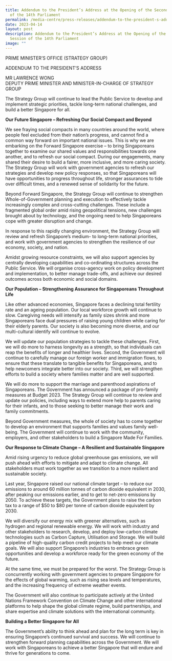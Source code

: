 ```yaml
---
title: Addendum to the President’s Address at the Opening of the Second Session
  of the 14th Parliament
permalink: /media-centre/press-releases/addendum-to-the-president-s-address-2023/
date: 2023-04-14
layout: post
description: Addendum to the President’s Address at the Opening of the Second
  Session of the 14th Parliament
image: ""
---
```

PRIME MINISTER’S OFFICE (STRATEGY GROUP)  

ADDENDUM TO THE PRESIDENT’S ADDRESS 

MR LAWRENCE WONG  
DEPUTY PRIME MINISTER AND MINISTER-IN-CHARGE OF STRATEGY GROUP

The Strategy Group will continue to lead the Public Service to develop and implement strategic priorities, tackle long-term national challenges, and build a better Singapore for all.

**Our Future Singapore – Refreshing Our Social Compact and Beyond**  

We see fraying social compacts in many countries around the world, where people feel excluded from their nation’s progress, and cannot find a common way forward on important national issues. This is why we are embarking on the Forward Singapore exercise – to bring Singaporeans together to examine our shared values and responsibilities towards one another, and to refresh our social compact. During our engagements, many shared their desire to build a fairer, more inclusive, and more caring society. The Strategy Group will work with government agencies to refresh our strategies and develop new policy responses, so that Singaporeans will have opportunities to progress throughout life, stronger assurances to tide over difficult times, and a renewed sense of solidarity for the future.

Beyond Forward Singapore, the Strategy Group will continue to strengthen Whole-of-Government planning and execution to effectively tackle increasingly complex and cross-cutting challenges. These include a fragmented global order amid rising geopolitical tensions, new challenges brought about by technology, and the ongoing need to help Singaporeans cope with greater disruption and change.

In response to this rapidly changing environment, the Strategy Group will review and refresh Singapore’s medium- to long-term national priorities, and work with government agencies to strengthen the resilience of our economy, society, and nation.

Amidst growing resource constraints, we will also support agencies by centrally developing capabilities and co-ordinating structures across the Public Service. We will organise cross-agency work on policy development and implementation, to better manage trade-offs, and achieve our desired outcomes across both economic and social domains.

**Our Population – Strengthening Assurance for Singaporeans Throughout Life**  

Like other advanced economies, Singapore faces a declining total fertility rate and an ageing population. Our local workforce growth will continue to slow. Caregiving needs will intensify as family sizes shrink and more Singaporeans face dual pressures of raising young children while caring for their elderly parents. Our society is also becoming more diverse, and our multi-cultural identify will continue to evolve.

We will update our population strategies to tackle these challenges. First, we will do more to harness longevity as a strength, so that individuals can reap the benefits of longer and healthier lives. Second, the Government will continue to carefully manage our foreign worker and immigration flows, to ensure that these translate to tangible benefits for Singaporeans, and to help newcomers integrate better into our society. Third, we will strengthen efforts to build a society where families matter and are well supported.

We will do more to support the marriage and parenthood aspirations of Singaporeans. The Government has announced a package of pro-family measures at Budget 2023. The Strategy Group will continue to review and update our policies, including ways to extend more help to parents caring for their infants, and to those seeking to better manage their work and family commitments.

Beyond Government measures, the whole of society has to come together to develop an environment that supports families and values family well-being. The Government will continue to work with the community, employers, and other stakeholders to build a Singapore Made For Families.

**Our Response to Climate Change – A Resilient and Sustainable Singapore** 

Amid rising urgency to reduce global greenhouse gas emissions, we will push ahead with efforts to mitigate and adapt to climate change. All stakeholders must work together as we transition to a more resilient and sustainable society.

Last year, Singapore raised our national climate target – to reduce our emissions to around 60 million tonnes of carbon dioxide equivalent in 2030, after peaking our emissions earlier, and to get to net-zero emissions by 2050. To achieve these targets, the Government plans to raise the carbon tax to a range of $50 to $80 per tonne of carbon dioxide equivalent by 2030.

We will diversify our energy mix with greener alternatives, such as hydrogen and regional renewable energy. We will work with industry and other stakeholders to research, develop, and deploy low-carbon climate technologies such as Carbon Capture, Utilisation and Storage. We will build a pipeline of high-quality carbon credit projects to help meet our climate goals. We will also support Singapore’s industries to embrace green opportunities and develop a workforce ready for the green economy of the future.

At the same time, we must be prepared for the worst. The Strategy Group is concurrently working with government agencies to prepare Singapore for the effects of global warming, such as rising sea levels and temperatures, and the increasing frequency of extreme weather events.

The Government will also continue to participate actively at the United Nations Framework Convention on Climate Change and other international platforms to help shape the global climate regime, build partnerships, and share expertise and climate solutions with the international community.

**Building a Better Singapore for All**  

The Government’s ability to think ahead and plan for the long term is key in ensuring Singapore’s continued survival and success. We will continue to strengthen forward planning capabilities across the Government. We will work with Singaporeans to achieve a better Singapore that will endure and thrive for generations to come.